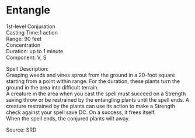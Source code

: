 # Entangle
1st-level Conjuration<br>
Casting Time:1 action<br>
Range: 90 feet<br>
Concentration<br>
Duration: up to 1 minute<br>
Component: V, S

Spell Description:<br>
Grasping weeds and vines sprout from the ground in a 20-foot square starting from a point within range. For the duration, these plants turn the ground in the area into difficult terrain.<br>A creature in the area when you cast the spell must succeed on a Strength saving throw or be restrained by the entangling plants until the spell ends. A creature restrained by the plants can use its action to make a Strength check against your spell save DC. On a success, it frees itself.<br>When the spell ends, the conjured plants wilt away.

Source: SRD